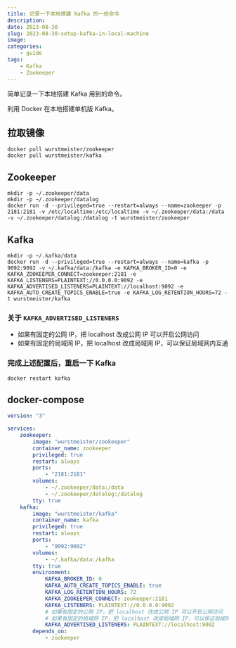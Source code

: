 ```yaml
---
title: 记录一下本地搭建 Kafka 的一些命令
description: 
date: 2023-08-30
slug: 2023-08-30-setup-kafka-in-local-machine
image:
categories:
    - guide
tags:
    - Kafka
    - Zookeeper
---
```


简单记录一下本地搭建 Kafka 用到的命令。

利用 Docker 在本地搭建单机版 Kafka。

## 拉取镜像

```shell
docker pull wurstmeister/zookeeper
docker pull wurstmeister/kafka
```

## Zookeeper

```shell
mkdir -p ~/.zookeeper/data
mkdir -p ~/.zookeeper/datalog
docker run -d --privileged=true --restart=always --name=zookeeper -p 2181:2181 -v /etc/localtime:/etc/localtime -v ~/.zookeeper/data:/data -v ~/.zookeeper/datalog:/datalog -t wurstmeister/zookeeper
```

## Kafka

```shell
mkdir -p ~/.kafka/data
docker run -d --privileged=true --restart=always --name=kafka -p 9092:9092 -v ~/.kafka/data:/kafka -e KAFKA_BROKER_ID=0 -e KAFKA_ZOOKEEPER_CONNECT=zookeeper:2181 -e KAFKA_LISTENERS=PLAINTEXT://0.0.0.0:9092 -e KAFKA_ADVERTISED_LISTENERS=PLAINTEXT://localhost:9092 -e KAFKA_AUTO_CREATE_TOPICS_ENABLE=true -e KAFKA_LOG_RETENTION_HOURS=72 -t wurstmeister/kafka
```

### 关于 `KAFKA_ADVERTISED_LISTENERS`

-   如果有固定的公网 IP，把 localhost 改成公网 IP 可以开启公网访问
-   如果有固定的局域网 IP，把 localhost 改成局域网 IP，可以保证局域网内互通

### 完成上述配置后，重启一下 Kafka

```shell
docker restart kafka
```

## docker-compose

```yaml
version: "3"

services:
    zookeeper:
        image: "wurstmeister/zookeeper"
        container_name: zookeeper
        privileged: true
        restart: always
        ports:
            - "2181:2181"
        volumes:
            - ~/.zookeeper/data:/data
            - ~/.zookeeper/datalog:/datalog
        tty: true
    kafka:
        image: "wurstmeister/kafka"
        container_name: kafka
        privileged: true
        restart: always
        ports:
            - "9092:9092"
        volumes:
            - ~/.kafka/data:/kafka
        tty: true
        environment:
            KAFKA_BROKER_ID: 0
            KAFKA_AUTO_CREATE_TOPICS_ENABLE: true
            KAFKA_LOG_RETENTION_HOURS: 72
            KAFKA_ZOOKEEPER_CONNECT: zookeeper:2181
            KAFKA_LISTENERS: PLAINTEXT://0.0.0.0:9092
            # 如果有固定的公网 IP，把 localhost 改成公网 IP 可以开启公网访问
            # 如果有固定的局域网 IP，把 localhost 改成局域网 IP，可以保证局域网内互通
            KAFKA_ADVERTISED_LISTENERS: PLAINTEXT://localhost:9092
        depends_on:
            - zookeeper

```

